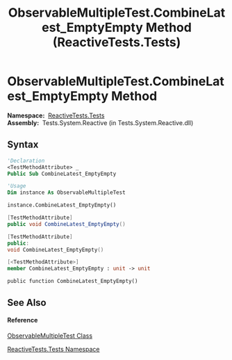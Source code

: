 ﻿---
title: ObservableMultipleTest.CombineLatest_EmptyEmpty Method  (ReactiveTests.Tests)
TOCTitle: CombineLatest_EmptyEmpty Method
ms:assetid: M:ReactiveTests.Tests.ObservableMultipleTest.CombineLatest_EmptyEmpty
ms:mtpsurl: https://msdn.microsoft.com/en-us/library/reactivetests.tests.observablemultipletest.combinelatest_emptyempty(v=VS.103)
ms:contentKeyID: 36620860
ms.date: 06/28/2011
mtps_version: v=VS.103
f1_keywords:
- ReactiveTests.Tests.ObservableMultipleTest.CombineLatest_EmptyEmpty
dev_langs:
- CSharp
- JScript
- VB
- FSharp
- c++
---

# ObservableMultipleTest.CombineLatest\_EmptyEmpty Method

**Namespace:**  [ReactiveTests.Tests](hh289046\(v=vs.103\).md)  
**Assembly:**  Tests.System.Reactive (in Tests.System.Reactive.dll)

## Syntax

``` vb
'Declaration
<TestMethodAttribute> _
Public Sub CombineLatest_EmptyEmpty
```

``` vb
'Usage
Dim instance As ObservableMultipleTest

instance.CombineLatest_EmptyEmpty()
```

``` csharp
[TestMethodAttribute]
public void CombineLatest_EmptyEmpty()
```

``` c++
[TestMethodAttribute]
public:
void CombineLatest_EmptyEmpty()
```

``` fsharp
[<TestMethodAttribute>]
member CombineLatest_EmptyEmpty : unit -> unit 
```

``` jscript
public function CombineLatest_EmptyEmpty()
```

## See Also

#### Reference

[ObservableMultipleTest Class](hh303586\(v=vs.103\).md)

[ReactiveTests.Tests Namespace](hh289046\(v=vs.103\).md)

